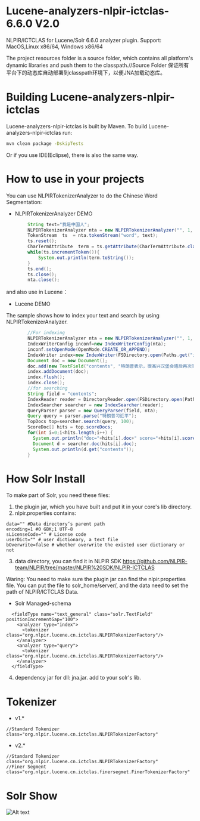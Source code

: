 # Lucene-analyzers-nlpir-ictclas-6.6.0 V2.0

NLPIR/ICTCLAS for Lucene/Solr 6.6.0 analyzer plugin. Support: MacOS,Linux x86/64, Windows x86/64

The project resources folder is a source folder, which contains all platform's dynamic libraries and push them to the classpath.//Source Folder 保证所有平台下的动态库自动部署到classpath环境下，以便JNA加载动态库。

# Building Lucene-analyzers-nlpir-ictclas

Lucene-analyzers-nlpir-ictclas is built by Maven. To build Lucene-analyzers-nlpir-ictclas run:

```bash
mvn clean package -DskipTests
```
Or if you use IDE(Eclipse), there is also the same way.
# How to use in your projects

You can use NLPIRTokenizerAnalyzer to do the Chinese Word Segmentation:

* NLPIRTokenizerAnalyzer DEMO

```java
        String text="我是中国人";
        NLPIRTokenizerAnalyzer nta = new NLPIRTokenizerAnalyzer("", 1, "", "", false);
        TokenStream  ts  = nta.tokenStream("word", text);  
        ts.reset();
        CharTermAttribute  term = ts.getAttribute(CharTermAttribute.class);
        while(ts.incrementToken()){
            System.out.println(term.toString());
        }
        ts.end();
        ts.close();
        nta.close();
```
and also use in Lucene：

* Lucene DEMO

The sample shows how to index your text and search by using NLPIRTokenizerAnalyzer.

```java
        //For indexing
        NLPIRTokenizerAnalyzer nta = new NLPIRTokenizerAnalyzer("", 1, "", "", false);
        IndexWriterConfig inconf=new IndexWriterConfig(nta);
        inconf.setOpenMode(OpenMode.CREATE_OR_APPEND);
        IndexWriter index=new IndexWriter(FSDirectory.open(Paths.get("index/")),inconf);
        Document doc = new Document();
        doc.add(new TextField("contents", "特朗普表示，很高兴汉堡会晤后再次同习近平主席通话。我同习主席就重大问题保持沟通和协调、两国加强各层级和各领域交往十分重要。当前，美中关系发展态势良好，我相信可以发展得更好。我期待着对中国进行国事访问。",Field.Store.YES));
        index.addDocument(doc);
        index.flush();
        index.close();
        //for searching
        String field = "contents";
        IndexReader reader = DirectoryReader.open(FSDirectory.open(Paths.get("index/")));
        IndexSearcher searcher = new IndexSearcher(reader);
        QueryParser parser = new QueryParser(field, nta);
        Query query = parser.parse("特朗普习近平");
        TopDocs top=searcher.search(query, 100);
        ScoreDoc[] hits = top.scoreDocs;
        for(int i=0;i<hits.length;i++) {
          System.out.println("doc="+hits[i].doc+" score="+hits[i].score);
          Document d = searcher.doc(hits[i].doc);
          System.out.println(d.get("contents"));
        }
```

# How Solr Install

To make part of Solr, you need these files: 

1. the plugin jar, which you have built and put it in your core's lib directory.
2. nlpir.properties contains: 

```
data="" #Data directory‘s parent path
encoding=1 #0 GBK;1 UTF-8
sLicenseCode="" # License code
userDict="" # user dictionary, a text file
bOverwrite=false # whether overwrite the existed user dictionary or not
```

3. data directory, you can find it in NLPIR SDK <https://github.com/NLPIR-team/NLPIR/tree/master/NLPIR%20SDK/NLPIR-ICTCLAS>

Waring: You need to make sure the plugin jar can find the nlpir.properties file. You can put the file to solr_home/server/, and the data need to set the path of NLPIR/ICTCLAS Data.

* Solr Managed-schema

```
  <fieldType name="text_general" class="solr.TextField" positionIncrementGap="100">
    <analyzer type="index">
      <tokenizer class="org.nlpir.lucene.cn.ictclas.NLPIRTokenizerFactory"/>
    </analyzer>
    <analyzer type="query">
      <tokenizer class="org.nlpir.lucene.cn.ictclas.NLPIRTokenizerFactory"/>
    </analyzer>
  </fieldType>
```

4. dependency jar for dll: jna.jar. add to your solr's lib.

# Tokenizer

* v1.*

```
//Standard Tokenizer
class="org.nlpir.lucene.cn.ictclas.NLPIRTokenizerFactory"
```

* v2.*

```
//Standard Tokenizer
class="org.nlpir.lucene.cn.ictclas.NLPIRTokenizerFactory"
//Finer Segment
class="org.nlpir.lucene.cn.ictclas.finersegmet.FinerTokenizerFactory"
```

# Solr Show

![Alt text](https://github.com/NLPIR-team/nlpir-analysis-cn-ictclas/blob/master/solr.png)
